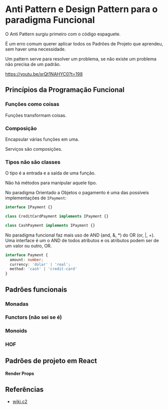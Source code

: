 # Anti Pattern e Design Pattern para o paradigma Funcional

O Anti Pattern surgiu primeiro com o código espaguete.

É um erro comum querer aplicar todos os Padrões de Projeto que aprendeu, sem haver uma necessidade.

Um pattern serve para resolver um problema, se não existe um problema não precisa de um padrão.

https://youtu.be/srQt1NAHYC0?t=198

## Princípios da Programação Funcional

### Funções como coisas

Funções transformam coisas.

### Composição

Encapsular várias funções em uma.

Serviços são composições.

### Tipos não são classes

O tipo é a entrada e a saída de uma função.

Não há métodos para manipular aquele tipo.

No paradigma Orientado a Objetos o pagamento é uma das possíveis implementações de `IPayment`:

```ts
interface IPayment {}

class CreditCardPayment implements IPayment {}

class CashPayment implements IPayment {}
```

No paradigma funcional faz mais uso de AND (and, &, \*) do OR (or, |, +). Uma interface é um o AND de todos atributos e os atributos podem ser de um valor ou outro, OR.

```ts
interface Payment {
  amount: number;
  currency: 'dolar' | 'real';
  method: 'cash' | 'credit-card'
}
```

## Padrões funcionais

### Monadas

### Functors (não sei se é)

### Monoids

### HOF

## Padrões de projeto em React

#### Render Props

## Referências

- [wiki.c2](http://wiki.c2.com/?AntiPattern)
